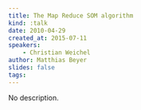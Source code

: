 ```yaml
---
title: The Map Reduce SOM algorithm
kind: :talk
date: 2010-04-29
created_at: 2015-07-11
speakers:
    - Christian Weichel
author: Matthias Beyer
slides: false
tags:
---
```


No description.
